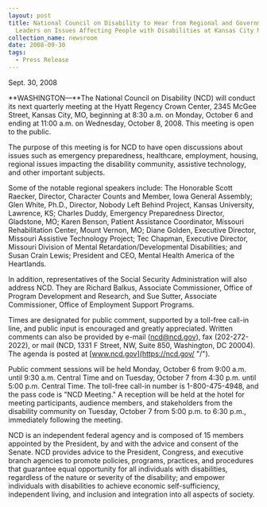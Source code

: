 ```yaml
---
layout: post
title: National Council on Disability to Hear from Regional and Government
  Leaders on Issues Affecting People with Disabilities at Kansas City Meeting
collection_name: newsroom
date: 2008-09-30
tags:
  - Press Release
---
```


S﻿ept. 30, 2008

**WASHINGTON—**The National Council on Disability (NCD) will conduct its next quarterly meeting at the Hyatt Regency Crown Center, 2345 McGee Street, Kansas City, MO, beginning at 8:30 a.m. on Monday, October 6 and ending at 11:00 a.m. on Wednesday, October 8, 2008. This meeting is open to the public.

The purpose of this meeting is for NCD to have open discussions about issues such as emergency preparedness, healthcare, employment, housing, regional issues impacting the disability community, assistive technology, and other important subjects.

Some of the notable regional speakers include: The Honorable Scott Raecker, Director, Character Counts and Member, Iowa General Assembly; Glen White, Ph.D., Director, Nobody Left Behind Project, Kansas University, Lawrence, KS; Charles Duddy, Emergency Preparedness Director, Gladstone, MO; Karen Benson, Patient Assistance Coordinator, Missouri Rehabilitation Center, Mount Vernon, MO; Diane Golden, Executive Director, Missouri Assistive Technology Project; Tec Chapman, Executive Director, Missouri Division of Mental Retardation/Developmental Disabilities; and Susan Crain Lewis; President and CEO, Mental Health America of the Heartlands.

In addition, representatives of the Social Security Administration will also address NCD. They are Richard Balkus, Associate Commissioner, Office of Program Development and Research, and Sue Sutter, Associate Commissioner, Office of Employment Support Programs.

Times are designated for public comment, supported by a toll-free call-in line, and public input is encouraged and greatly appreciated. Written comments can also be provided by e-mail ([ncd@ncd.gov](mailto:ncd@ncd.gov "mailto:ncd@ncd.gov")), fax (202-272-2022), or mail (NCD, 1331 F Street, NW, Suite 850, Washington, DC 20004). The agenda is posted at [www.ncd.gov](https://ncd.gov/ "/").

Public comment sessions will be held Monday, October 6 from 9:00 a.m. until 9:30 a.m. Central Time and on Tuesday, October 7 from 4:30 p.m. until 5:00 p.m. Central Time. The toll-free call-in number is 1-800-475-4948, and the pass code is "NCD Meeting." A reception will be held at the hotel for meeting participants, audience members, and stakeholders from the disability community on Tuesday, October 7 from 5:00 p.m. to 6:30 p.m., immediately following the meeting.

NCD is an independent federal agency and is composed of 15 members appointed by the President, by and with the advice and consent of the Senate. NCD provides advice to the President, Congress, and executive branch agencies to promote policies, programs, practices, and procedures that guarantee equal opportunity for all individuals with disabilities, regardless of the nature or severity of the disability; and empower individuals with disabilities to achieve economic self-sufficiency, independent living, and inclusion and integration into all aspects of society.
